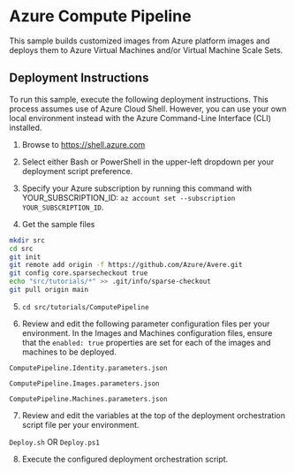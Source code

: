 # Azure Compute Pipeline

This sample builds customized images from Azure platform images and deploys them to Azure Virtual Machines and/or Virtual Machine Scale Sets.

## Deployment Instructions

To run this sample, execute the following deployment instructions. This process assumes use of Azure Cloud Shell.
However, you can use your own local environment instead with the Azure Command-Line Interface (CLI) installed.

1. Browse to https://shell.azure.com

2. Select either Bash or PowerShell in the upper-left dropdown per your deployment script preference.

3. Specify your Azure subscription by running this command with YOUR_SUBSCRIPTION_ID: ```az account set --subscription YOUR_SUBSCRIPTION_ID```.

4. Get the sample files
```bash
mkdir src
cd src
git init
git remote add origin -f https://github.com/Azure/Avere.git
git config core.sparsecheckout true
echo "src/tutorials/*" >> .git/info/sparse-checkout
git pull origin main
```

5. `cd src/tutorials/ComputePipeline`

6. Review and edit the following parameter configuration files per your environment. In the Images and Machines configuration files, ensure that the 
`enabled: true` properties are set for each of the images and machines to be deployed.

`ComputePipeline.Identity.parameters.json`

`ComputePipeline.Images.parameters.json`

`ComputePipeline.Machines.parameters.json`

7. Review and edit the variables at the top of the deployment orchestration script file per your environment.

`Deploy.sh` OR `Deploy.ps1`

8. Execute the configured deployment orchestration script.
